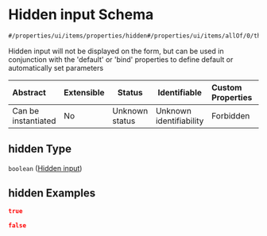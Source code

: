 # Hidden input Schema

```txt
#/properties/ui/items/properties/hidden#/properties/ui/items/allOf/0/then/properties/hidden
```

Hidden input will not be displayed on the form, but can be used in conjunction with the 'default' or 'bind' properties to define default or automatically set parameters


| Abstract            | Extensible | Status         | Identifiable            | Custom Properties | Additional Properties | Access Restrictions | Defined In                                                                  |
| :------------------ | ---------- | -------------- | ----------------------- | :---------------- | --------------------- | ------------------- | --------------------------------------------------------------------------- |
| Can be instantiated | No         | Unknown status | Unknown identifiability | Forbidden         | Allowed               | none                | [wipp-plugin.schema.json\*](wipp-plugin.schema.json "open original schema") |

## hidden Type

`boolean` ([Hidden input](wipp-plugin-properties-plugin-form-ui-definition-list-of-ui-definitions-allof-0-then-properties-hidden-input.md))

## hidden Examples

```json
true
```

```json
false
```
